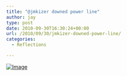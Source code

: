 ```yaml
---
title: "@jmkizer downed power line"
author: jay
type: post
date: 2010-09-30T16:30:24+00:00
url: /2010/09/30/jmkizer-downed-power-line/
categories:
  - Reflections

---
```

[![Image][1]][2]

 [1]: http://sysadminrambles.files.wordpress.com/2010/09/image-scaled1000.jpg?w=200
 [2]: http://sysadminrambles.files.wordpress.com/2010/09/image-scaled1000.jpg